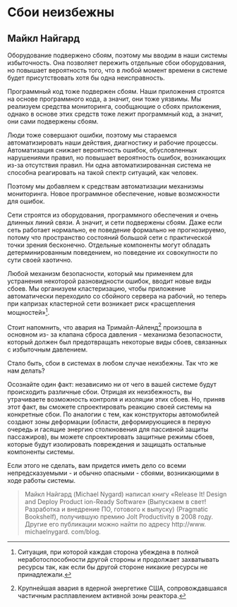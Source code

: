 # Сбои неизбежны

## Майкл Найгард

Оборудование подвержено сбоям, поэтому мы вводим в наши системы
избыточность. Она позволяет пережить отдельные сбои оборудования, но
повышает вероятность того, что в любой момент времени в системе будет
присутствовать хотя бы одна неисправность.

Программный код тоже подвержен сбоям. Наши приложения строятся на
основе программного кода, а значит, они тоже уязвимы. Мы реализуем
средства мониторинга, сообщающие о сбоях приложения, однако в основе этих
средств тоже лежит программный код, а значит, они сами подвержены сбоям.

Люди тоже совершают ошибки, поэтому мы стараемся автоматизировать
наши действия, диагностику и рабочие процессы. Автоматизация снижает
вероятность ошибок, обусловленных нарушениями правил, но повышает
вероятность ошибок, возникающих из-за отсутствия правил. Ни одна
автоматизированная система не способна реагировать на такой спектр ситуаций,
как человек.

Поэтому мы добавляем к средствам автоматизации механизмы
мониторинга. Новое программное обеспечение, новые возможности для ошибок.

Сети строятся из оборудования, программного обеспечения и очень
длинных линий связи. А значит, и сети подвержены сбоям. Даже если сеть
работает нормально, ее поведение формально не прогнозируемо, потому что
пространство состояний большой сети с практической точки зрения бесконечно.
Отдельные компоненты могут обладать детерминированным поведением, но
поведение их совокупности по сути своей хаотично.

Любой механизм безопасности, который мы применяем для устранения
некоторой разновидности ошибок, вводит новые виды сбоев. Мы организуем
кластеризацию, чтобы приложение автоматически переходило со сбойного
сервера на рабочий, но теперь при капризах кластерной сети возникает риск
«расщепления мощностей»[^1].

Стоит напомнить, что авария на Тримайл-Айленд[^2] произошла в основном из-
за клапана сброса давления - механизма безопасности, который должен был
предотвращать некоторые виды сбоев, связанных с избыточным давлением.

Стало быть, сбои в системах в любом случае неизбежны. Так что же нам
делать?

Осознайте один факт: независимо ни от чего в вашей системе будут
происходить различные сбои. Отрицая их неизбежность, вы утрачиваете
возможность контроля и изоляции этих сбоев. Но, приняв этот факт, вы сможете
спроектировать реакцию своей системы на конкретные сбои. По аналогии
с тем, как конструкторы автомобилей создают зоны деформации (области,
деформирующиеся в первую очередь и гасящие энергию столкновения для
пассивной защиты пассажиров), вы можете спроектировать защитные
режимы сбоев, которые будут изолировать повреждения и защищать
остальные компоненты системы.

Если этого не сделать, вам придется иметь дело со всеми
непредсказуемыми - и обычно опасными - сбоями, возникающими в ходе работы системы.

[^1]: Ситуация, при которой каждая сторона убеждена в полной неработоспособности другой стороны и продолжает захватывать ресурсы так, как если бы другой стороне никакие ресурсы не принадлежали.

[^2]: Крупнейшая авария в ядерной энергетике США, сопровождавшаяся частичным расплавлением активной зоны реактора.

> Майкл Найгард (Michael Nygard) написал книгу «Release It! Design and Deploy Product ion-Ready Software» (Выпускаем в свет! Разработка и внедрение ПО, готового к выпуску) (Pragmatic Bookshelf), получившую премию Jolt Productivity в 2008 году. Другие его публикации можно найти по адресу http://www. michaelnygard. com/blog. 